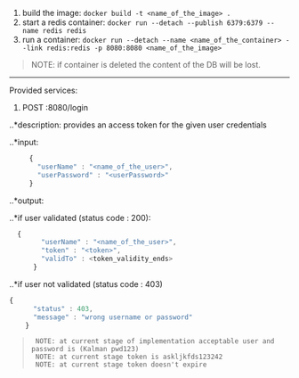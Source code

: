 1. build the image: `docker build -t <name_of_the_image> .`
2. start a redis container: `docker run --detach --publish 6379:6379 --name redis redis`
3. run a container: `docker run --detach --name <name_of_the_container> --link redis:redis -p 8080:8080 <name_of_the_image>`

> NOTE: if container is deleted the content of the DB will be lost.

---

Provided services:

1. POST <host>:8080/login

  ..*description: provides an access token for the given user credentials

  ..*input:
 ```javascript
      {
        "userName" : "<name_of_the_user>",
        "userPassword" : "<userPassword>"
      }
```
  ..*output:

  ..*if user validated (status code : 200):
```javascript
  {
        "userName" : "<name_of_the_user>",
        "token" : "<token>",
        "validTo" : <token_validity_ends>
      }
```
  ..*if user not validated (status code : 403)
  ```javascript
  {
        "status" : 403,
        "message" : "wrong username or password"
      }
```
>      NOTE: at current stage of implementation acceptable user and password is (Kalman pwd123)
>      NOTE: at current stage token is askljkfds123242
>      NOTE: at current stage token doesn't expire
